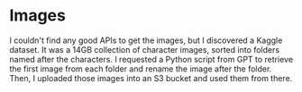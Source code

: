 # Images

I couldn't find any good APIs to get the images, but I discovered a Kaggle dataset. It was a 14GB collection of character images, sorted into folders named after the characters. I requested a Python script from GPT to retrieve the first image from each folder and rename the image after the folder. Then, I uploaded those images into an S3 bucket and used them from there.

